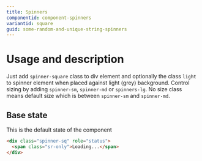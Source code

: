 ```yaml
---
title: Spinners
componentid: component-spinners
variantid: square
guid: some-random-and-unique-string-spinners
---
```

# Usage and description
Just add `spinner-square` class to div element and optionally the class `light` to spinner element when placed against light (grey) background. Control sizing by adding `spinner-sm`, `spinner-md` or `spinners-lg`. No size class means default size which is between `spinner-sm` and `spinner-md`.

## Base state
This is the default state of the component
```html
<div class="spinner-sq" role="status">
  <span class="sr-only">Loading...</span>
</div>
```
